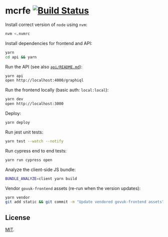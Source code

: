# mcrfe [![Build Status](https://travis-ci.org/tvararu/mcrfe.svg?branch=master)](https://travis-ci.org/tvararu/mcrfe)

Install correct version of `node` using `nvm`:

```bash
nvm <.nvmrc
```

Install dependencies for frontend and API:

```bash
yarn
cd api && yarn
```

Run the API (see also [`api/README.md`](api/README.md)):

```bash
yarn api
open http://localhost:4000/graphiql
```

Run the frontend locally (basic auth: `local:local`):

```bash
yarn dev
open http://localhost:3000
```

Deploy:

```bash
yarn deploy
```

Run jest unit tests:

```bash
yarn test --watch --notify
```

Run cypress end to end tests:

```bash
yarn run cypress open
```

Analyze the client-side JS bundle:

```bash
BUNDLE_ANALYZE=client yarn build
```

Vendor `govuk-frontend` assets (re-run when the version updates):

```bash
yarn vendor
git add static && git commit -m "Update vendored govuk-frontend assets"
```

## License

[MIT](LICENSE.txt).
